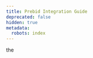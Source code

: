 ```yaml
---
title: Prebid Integration Guide
deprecated: false
hidden: true
metadata:
  robots: index
---
```

the